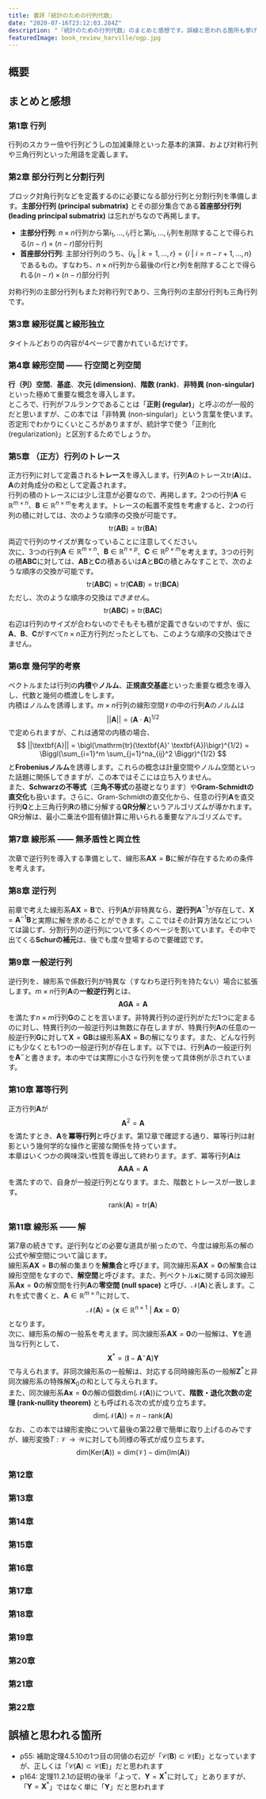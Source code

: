 ```yaml
---
title: 書評『統計のための行列代数』
date: "2020-07-16T23:12:03.284Z"
description: "『統計のための行列代数』のまとめと感想です。誤植と思われる箇所も挙げています。"
featuredImage: book_review_harville/ogp.jpg
---
```

## 概要
## まとめと感想
### 第1章 行列
行列のスカラー倍や行列どうしの加減乗除といった基本的演算、および対称行列や三角行列といった用語を定義します。

### 第2章 部分行列と分割行列
ブロック対角行列などを定義するのに必要になる部分行列と分割行列を準備します。**主部分行列 (principal submatrix)** とその部分集合である**首座部分行列 (leading principal submatrix)** は忘れがちなので再掲します。  
- **主部分行列**: $n \times n$行列から第$i_1, \ldots, i_r$行と第$i_1, \ldots, i_r$列を削除することで得られる$(n-r) \times (n-r)$部分行列  
- **首座部分行列**: 主部分行列のうち、$\{ i_k ~|~ k=1,\ldots, r\} = \{ i ~|~ i=n-r+1,\ldots,n\}$であるもの。すなわち、$n \times n$行列から最後の$r$行と$r$列を削除することで得られる$(n-r) \times (n-r)$部分行列  
  
対称行列の主部分行列もまた対称行列であり、三角行列の主部分行列も三角行列です。
  
### 第3章 線形従属と線形独立
タイトルどおりの内容が4ページで書かれているだけです。

### 第4章 線形空間 ―― 行空間と列空間
**行（列）空間**、**基底**、**次元 (dimension)**、**階数 (rank)**、**非特異 (non-singular)** といった極めて重要な概念を導入します。  
ところで、行列がフルランクであることは「**正則 (regular)**」と呼ぶのが一般的だと思いますが、この本では「非特異 (non-singular)」という言葉を使います。否定形でわかりにくいところがありますが、統計学で使う「正則化 (regularization)」と区別するためでしょうか。

### 第5章 （正方）行列のトレース
正方行列に対して定義される**トレース**を導入します。行列$\textbf{A}$のトレース$\mathrm{tr}(\textbf{A})$は、$\textbf{A}$の対角成分の和として定義されます。  
行列の積のトレースには少し注意が必要なので、再掲します。2つの行列$\textbf{A} \in \mathbb{R}^{m\times n}$、$\textbf{B} \in \mathbb{R}^{n\times m}$を考えます。トレースの転置不変性を考慮すると、2つの行列の積に対しては、次のような順序の交換が可能です。
$$
\mathrm{tr}(\textbf{AB}) = \mathrm{tr}(\textbf{BA})
$$
両辺で行列のサイズが異なっていることに注意してください。  
次に、3つの行列$\textbf{A} \in \mathbb{R}^{m\times n}$、$\textbf{B} \in \mathbb{R}^{n\times p}$、$\textbf{C} \in \mathbb{R}^{p\times m}$を考えます。3つの行列の積$\textbf{ABC}$に対しては、$\textbf{AB}$と$\textbf{C}$の積あるいは$\textbf{A}$と$\textbf{BC}$の積とみなすことで、次のような順序の交換が可能です。
$$
\mathrm{tr}(\textbf{ABC}) = \mathrm{tr}(\textbf{CAB}) = \mathrm{tr}(\textbf{BCA})
$$
ただし、次のような順序の交換は*できません*。
$$
\mathrm{tr}(\textbf{ABC}) = \mathrm{tr}(\textbf{BAC})
$$
右辺は行列のサイズが合わないのでそもそも積が定義できないのですが、仮に$\textbf{A}$、$\textbf{B}$、$\textbf{C}$がすべて$n \times n$正方行列だったとしても、このような順序の交換はできません。

### 第6章 幾何学的考察
ベクトルまたは行列の**内積**や**ノルム**、**正規直交基底**といった重要な概念を導入し、代数と幾何の橋渡しをします。  
内積はノルムを誘導します。$m\times n$行列の線形空間$\mathcal{V}$の中の行列$\textbf{A}$のノルムは
$$
||\textbf{A}|| = (\textbf{A} \cdot \textbf{A})^{1/2}
$$
で定められますが、これは通常の内積の場合、
$$
||\textbf{A}|| = \bigl(\mathrm{tr}(\textbf{A}' \textbf{A})\bigr)^{1/2} = \Biggl(\sum_{i=1}^m \sum_{j=1}^na_{ij}^2 \Biggr)^{1/2}
$$
と**Frobeniusノルム**を誘導します。これらの概念は計量空間やノルム空間といった話題に関係してきますが、この本ではそこには立ち入りません。  
また、**Schwarzの不等式**（**三角不等式**の基礎となります）や**Gram-Schmidtの直交化**も扱います。さらに、Gram-Schmidtの直交化から、任意の行列$\textbf{A}$を直交行列$\textbf{Q}$と上三角行列$\textbf{R}$の積に分解する**QR分解**というアルゴリズムが導かれます。QR分解は、最小二乗法や固有値計算に用いられる重要なアルゴリズムです。

### 第7章 線形系 ―― 無矛盾性と両立性
次章で逆行列を導入する準備として、線形系$\textbf{AX}=\textbf{B}$に解が存在するための条件を考えます。

### 第8章 逆行列
前章で考えた線形系$\textbf{AX}=\textbf{B}$で、行列$\textbf{A}$が非特異なら、**逆行列**$\textbf{A}^{-1}$が存在して、$\textbf{X}=\textbf{A}^{-1}\textbf{B}$と実際に解を求めることができます。ここではその計算方法などについては論じず、分割行列の逆行列について多くのページを割いています。その中で出てくる**Schurの補元**は、後でも度々登場するので要確認です。

### 第9章 一般逆行列
逆行列を、線形系で係数行列が特異な（すなわち逆行列を持たない）場合に拡張します。$m\times n$行列$\textbf{A}$の**一般逆行列**とは、
$$
\textbf{AGA} = \textbf{A}
$$
を満たす$n\times m$行列$\textbf{G}$のことを言います。非特異行列の逆行列がただ1つに定まるのに対し、特異行列の一般逆行列は無数に存在しますが、特異行列$\textbf{A}$の任意の一般逆行列$\textbf{G}$に対して$\textbf{X} = \textbf{GB}$は線形系$\textbf{AX}=\textbf{B}$の解になります。また、どんな行列にも少なくとも1つの一般逆行列が存在します。以下では、行列$\textbf{A}$の一般逆行列を$\textbf{A}^-$と書きます。本の中では実際に小さな行列を使って具体例が示されています。

### 第10章 冪等行列
正方行列$\textbf{A}$が
$$
\textbf{A}^2 = \textbf{A}
$$
を満たすとき、$\textbf{A}$を**冪等行列**と呼びます。第12章で確認する通り、冪等行列は射影という幾何学的な操作と密接な関係を持っています。  
本章はいくつかの興味深い性質を導出して終わります。まず、冪等行列$\textbf{A}$は
$$
\textbf{AAA} = \textbf{A}
$$
を満たすので、自身が一般逆行列となります。また、階数とトレースが一致します。
$$
\mathrm{rank} (\textbf{A} )= \mathrm{tr}(\textbf{A})
$$

### 第11章 線形系 ―― 解
第7章の続きです。逆行列などの必要な道具が揃ったので、今度は線形系の解の公式や解空間について論じます。  
線形系$\textbf{AX}=\textbf{B}$の解の集まりを**解集合**と呼びます。同次線形系$\textbf{AX}=\textbf{0}$の解集合は線形空間をなすので、**解空間**と呼びます。また、列ベクトル$\textbf{x}$に関する同次線形系$\textbf{Ax}=\textbf{0}$の解空間を行列$\textbf{A}$の**零空間 (null space)** と呼び、$\mathcal{N}(\textbf{A})$と表します。これを式で書くと、$\textbf{A} \in \mathbb{R}^{m \times n}$に対して、
$$
\mathcal{N}(\textbf{A}) = \{\textbf{x}\in \mathbb{R}^{n \times 1} ~|~ \textbf{Ax}=\textbf{0} \}
$$
となります。  
次に、線形系の解の一般系を考えます。同次線形系$\textbf{AX}=\textbf{0}$の一般解は、$\textbf{Y}$を適当な行列として、
$$
\textbf{X}^* = (\textbf{I}-\textbf{A}^-\textbf{A})\textbf{Y}
$$
で与えられます。非同次線形系の一般解は、対応する同時線形系の一般解$\textbf{Z}^*$と非同次線形系の特殊解$\textbf{X}_0$の和として与えられます。  
また、同次線形系$\textbf{Ax}=\textbf{0}$の解の個数$\mathrm{dim}(\mathcal{N}(\textbf{A}))$について、**階数・退化次数の定理 (rank-nullity theorem)** とも呼ばれる次の式が成り立ちます。
$$
\mathrm{dim}(\mathcal{N}(\textbf{A})) = n - \mathrm{rank} (\textbf{A} )
$$
なお、この本では線形変換について最後の第22章で簡単に取り上げるのみですが、線形変換$T:\mathcal{V} \rightarrow\mathcal{W}$に対しても同様の等式が成り立ちます。
$$
\mathrm{dim}( \mathrm{Ker}(\textbf{A}) ) = \mathrm{dim}(\mathcal{V}) - \mathrm{dim}( \mathrm{Im}(\textbf{A}) )
$$

### 第12章
### 第13章
### 第14章
### 第15章
### 第16章
### 第17章
### 第18章
### 第19章
### 第20章
### 第21章
### 第22章

## 誤植と思われる箇所
- p55: 補助定理4.5.10の1つ目の同値の右辺が「$\mathcal{C}(\textbf{B}) \subset \mathcal{C}(\textbf{E})$」となっていますが、正しくは「$\mathcal{C}(\textbf{A}) \subset \mathcal{C}(\textbf{E})$」だと思われます
- p164: 定理11.2.1の証明の後半「よって、$\textbf{Y}=\textbf{X}^*$に対して」とありますが、「$\textbf{Y}=\textbf{X}^*$」ではなく単に「$\textbf{Y}$」だと思われます